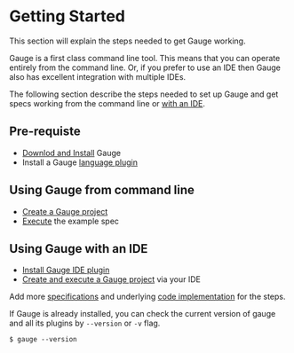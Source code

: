 # Getting Started

This section will explain the steps needed to get Gauge working.

Gauge is a first class command line tool. This means that you can operate entirely from the command line. Or, if you prefer to use an IDE then Gauge also has excellent integration with multiple IDEs.

The following section describe the steps needed to set up Gauge and get specs working from the command line or [with an IDE](../ide_support/README.md).

## Pre-requiste

* [Downlod and Install](http://getgauge.io/get-started) Gauge
* Install a Gauge [language plugin](../plugins/installation.md)

## Using Gauge from command line

* [Create a Gauge project](creating_a_gauge_project.md)
* [Execute](../execution/README.md) the example spec

## Using Gauge with an IDE

* [Install Gauge IDE plugin](../ide_support/README.md)
* [Create and execute a Gauge project](../ide_support/README.md) via your IDE


Add more [specifications](../specifications/README.md) and underlying [code implementation](../test_code/README.md) for the steps.

If Gauge is already installed, you can check the current version of gauge and all its plugins by `--version` or `-v` flag.

```
$ gauge --version
```
